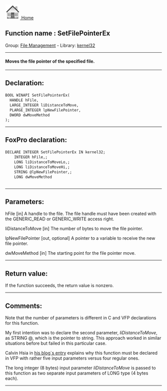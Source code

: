 [<img src="../../images/home.png"> Home ](https://github.com/VFPX/Win32API)  

## Function name : SetFilePointerEx
Group: [File Management](../../functions_group.md#File_Management)  -  Library: [kernel32](../../Libraries.md#kernel32)  
***  


#### Moves the file pointer of the specified file.
***  


## Declaration:
```foxpro  
BOOL WINAPI SetFilePointerEx(
  HANDLE hFile,
  LARGE_INTEGER liDistanceToMove,
  PLARGE_INTEGER lpNewFilePointer,
  DWORD dwMoveMethod
);  
```  
***  


## FoxPro declaration:
```foxpro  
DECLARE INTEGER SetFilePointerEx IN kernel32;
	INTEGER hFile,;
	LONG liDistanceToMoveLo,;
	LONG liDistanceToMoveHi,;
	STRING @lpNewFilePointer,;
	LONG dwMoveMethod
  
```  
***  


## Parameters:
hFile 
[in] A handle to the file. The file handle must have been created with the GENERIC_READ or GENERIC_WRITE access right.

liDistanceToMove 
[in] The number of bytes to move the file pointer.

lpNewFilePointer 
[out, optional] A pointer to a variable to receive the new file pointer.

dwMoveMethod 
[in] The starting point for the file pointer move.   
***  


## Return value:
If the function succeeds, the return value is nonzero.  
***  


## Comments:
Note that the number of parameters is different in C and VFP declarations for this function.   
  
My first intention was to declare the second parameter, <Em>liDistanceToMove</Em>, as STRING @, which is the pointer to string. This approach worked in similar situations before but failed in this particular case.  
  
Calvin Hsia in <a href="http://blogs.msdn.com/calvin_hsia/archive/2005/03/18/398749.aspx">his blog`s entry</a> explains why this function must be declared in VFP with rather five input parameters versus four regular ones.  
  
The long integer (8 bytes) input parameter <Em>liDistanceToMove</Em> is passed to this function as two separate input parameters of LONG type (4 bytes each).  
  
***  

